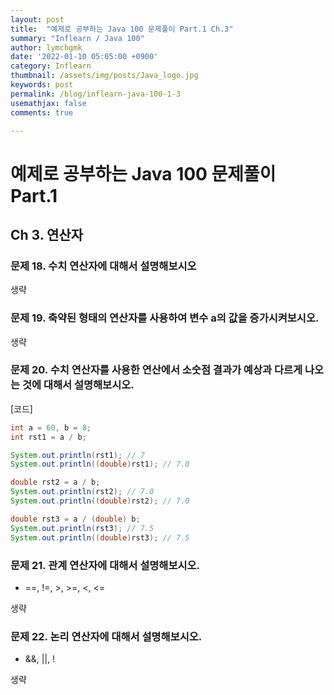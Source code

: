 ```yaml
---
layout: post
title:  "예제로 공부하는 Java 100 문제풀이 Part.1 Ch.3"
summary: "Inflearn / Java 100"
author: lymchgmk
date: '2022-01-10 05:05:00 +0900'
category: Inflearn
thumbnail: /assets/img/posts/Java_logo.jpg
keywords: post
permalink: /blog/inflearn-java-100-1-3
usemathjax: false
comments: true

---
```


# 예제로 공부하는 Java 100 문제풀이 Part.1

## Ch 3. 연산자

### 문제 18. 수치 연산자에 대해서 설명해보시오

생략



### 문제 19. 축약된 형태의 연산자를 사용하여 변수 a의 값을 증가시켜보시오.

생략



### 문제 20. 수치 연산자를 사용한 연산에서 소숫점 결과가 예상과 다르게 나오는 것에 대해서 설명해보시오.

[코드]

```java
int a = 60, b = 8;
int rst1 = a / b;

System.out.println(rst1); // 7
System.out.println((double)rst1); // 7.0

double rst2 = a / b;
System.out.println(rst2); // 7.0
System.out.println((double)rst2); // 7.0

double rst3 = a / (double) b;
System.out.println(rst3); // 7.5
System.out.println((double)rst3); // 7.5
```



### 문제 21. 관계 연산자에 대해서 설명해보시오.

- ==, !=, >, >=, <, <=

생략



### 문제 22.  논리 연산자에 대해서 설명해보시오.

- &&, ||, !

생략

